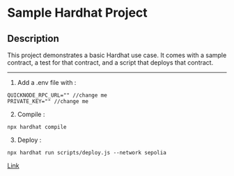 # Sample Hardhat Project

## Description
This project demonstrates a basic Hardhat use case. It comes with a sample contract, a test for that contract, and a script that deploys that contract.

---

1. Add a .env file with :

```
QUICKNODE_RPC_URL="" //change me
PRIVATE_KEY="" //change me
```

2. Compile :
```
npx hardhat compile
```

3. Deploy :
```
npx hardhat run scripts/deploy.js --network sepolia
```
[Link](https://learnweb3.io/lessons/build-your-own-basic-nft-contract-on-ethereum/)
